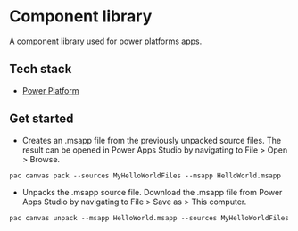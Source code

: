 # Component library
A component library used for power platforms apps.

## Tech stack
- [Power Platform](https://powerplatform.microsoft.com/en-us/)
  
## Get started
- Creates an .msapp file from the previously unpacked source files.
The result can be opened in Power Apps Studio by navigating to File > Open > Browse.
```
pac canvas pack --sources MyHelloWorldFiles --msapp HelloWorld.msapp
```
- Unpacks the .msapp source file.
Download the .msapp file from Power Apps Studio by navigating to File > Save as > This computer.
```
pac canvas unpack --msapp HelloWorld.msapp --sources MyHelloWorldFiles
```

